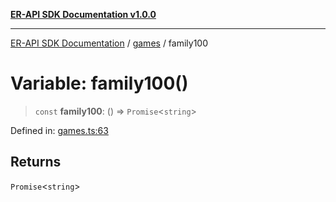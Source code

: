 [**ER-API SDK Documentation v1.0.0**](../../../../README.md)

***

[ER-API SDK Documentation](../../../../globals.md) / [games](../README.md) / family100

# Variable: family100()

> `const` **family100**: () => `Promise`\<`string`\>

Defined in: [games.ts:63](https://github.com/ErBots/Er-Api-Sdk/blob/d22ccb9660609171ce2e445efde8af74d36b3c66/src/games.ts#L63)

## Returns

`Promise`\<`string`\>
